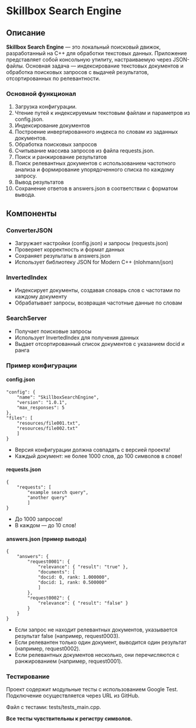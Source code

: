 # Skillbox Search Engine

## Описание
**Skillbox Search Engine** — это локальный поисковый движок, разработанный на C++ для обработки текстовых данных. Приложение представляет собой консольную утилиту, настраиваемую через JSON-файлы. Основная задача — индексирование текстовых документов и обработка поисковых запросов с выдачей результатов, отсортированных по релевантности.

### Основной функционал
1. Загрузка конфигурации.
2. Чтение путей к индексируемым текстовым файлам и параметров из config.json.
3. Индексирование документов
4. Построение инвертированного индекса по словам из заданных документов.
5. Обработка поисковых запросов
6. Считывание массива запросов из файла requests.json.
7. Поиск и ранжирование результатов
8. Поиск релевантных документов с использованием частотного анализа и формирование упорядоченного списка по каждому запросу.
9. Вывод результатов
10. Сохранение ответов в answers.json в соответствии с форматом вывода.

## Компоненты
### ConverterJSON
* Загружает настройки (config.json) и запросы (requests.json)
* Проверяет корректность и формат данных
* Сохраняет результаты в answers.json
* Использует библиотеку JSON for Modern C++ (nlohmann/json)

### InvertedIndex
* Индексирует документы, создавая словарь слов с частотами по каждому документу
* Обрабатывает запросы, возвращая частотные данные по словам

### SearchServer
* Получает поисковые запросы
* Использует InvertedIndex для получения данных
* Выдает отсортированный список документов с указанием docid и ранга
### Пример конфигурации
#### config.json
```{
"config": {
    "name": "SkillboxSearchEngine",
    "version": "1.0.1",
    "max_responses": 5
},
"files": [
    "resources/file001.txt",
    "resources/file002.txt"
    ]
}
```

*  Версия конфигурации должна совпадать с версией проекта!
*  Каждый документ: не более 1000 слов, до 100 символов в слове!

#### requests.json
````
{
    "requests": [
        "example search query",
        "another query"
        ]
}
````
* До 1000 запросов!
* В каждом — до 10 слов!

#### answers.json (пример вывода)
````
{
    "answers": {
        "request0001": {
            "relevance": { "result": "true" },
            "documents": [
            "docid: 0, rank: 1.000000",
            "docid: 1, rank: 0.500000"
            ]
        },
        "request0002": {
            "relevance": { "result": "false" }
        }
    }
}
````
* Если запрос не находит релевантных документов, указывается результат false (например, request0003).
* Если релевантен только один документ, выводится один результат (например, request0002).
* Если релевантных документов несколько, они перечисляются с ранжированием (например, request0001).
### Тестирование
Проект содержит модульные тесты с использованием Google Test. Подключение осуществляется через URL из GitHub.

Файл с тестами: tests/tests_main.cpp.

**Все тесты чувствительны к регистру символов.**
